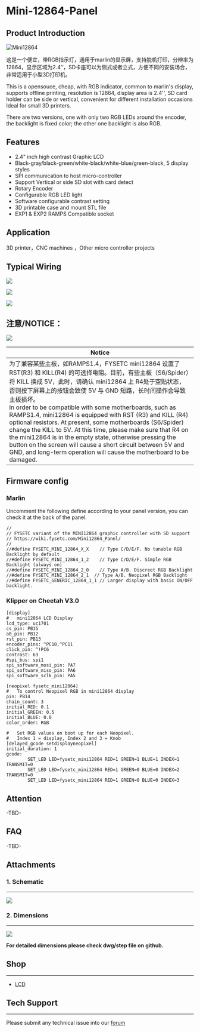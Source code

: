 # Mini-12864-Panel

## Product Introduction


![Mini12864](images/Mini12864.png)

这是一个便宜，带RGB指示灯，通用于marlin的显示屏，支持脱机打印，分辨率为12864，显示区域为2.4’‘，SD卡座可以为侧式或者立式，方便不同的安装场合，非常适用于小型3D打印机。

This is a opensouce, cheap, with RGB indicator, common to marlin's display, supports offline printing, resolution is 12864, display area is 2.4'', SD card holder can be side or vertical, convenient for different installation occasions Ideal for small 3D printers.

There are two versions, one with only two RGB LEDs around the encoder, the backlight is fixed color; the other one backlight is also RGB.

## Features

- 2.4" inch high contrast Graphic LCD
- Black-gray/black-green/white-black/white-blue/green-black, 5 display styles
- SPI communication to host micro-controller
- Support Vertical or side SD slot with card detect
- Rotary Encoder 
- Configurable RGB LED light
- Software configurable contrast setting
- 3D printable case and mount STL file 
- EXP1 & EXP2  RAMPS Compatible socket



## Application

3D printer，CNC machines ，Other micro controller projects



## Typical  Wiring
![](images/Mini12864-bottom.svg)

![](images/Mini12864-EXP1.svg)

![](images/Mini12864-EXP2.svg)



## 注意/NOTICE：

<img src="images/notice.png" />

| Notice                                                       |
| ------------------------------------------------------------ |
| 为了兼容某些主板，如RAMPS1.4，FYSETC mini12864 设置了 RST(R3) 和 KILL(R4) 的可选择电阻。目前，有些主板（S6/Spider）将 KILL 换成 5V，此时，请确认 mini12864 上 R4处于空贴状态，否则按下屏幕上的按钮会致使 5V 与 GND 短路，长时间操作会导致主板损坏。<br/>   In order to be compatible with some motherboards, such as RAMPS1.4, mini12864 is equipped with RST (R3) and KILL (R4) optional resistors. At present, some motherboards (S6/Spider) change the KILL to 5V. At this time, please make sure that R4 on the mini12864 is in the empty state, otherwise pressing the button on the screen will cause a short circuit between 5V and GND, and long-term operation will cause the motherboard to be damaged. |

## Firmware config

### Marlin

Uncomment the following define according to your panel version, you can check it at the back of the panel.

```
//
// FYSETC variant of the MINI12864 graphic controller with SD support
// https://wiki.fysetc.com/Mini12864_Panel/
//
//#define FYSETC_MINI_12864_X_X    // Type C/D/E/F. No tunable RGB Backlight by default
//#define FYSETC_MINI_12864_1_2    // Type C/D/E/F. Simple RGB Backlight (always on)
//#define FYSETC_MINI_12864_2_0    // Type A/B. Discreet RGB Backlight
//#define FYSETC_MINI_12864_2_1  // Type A/B. Neopixel RGB Backlight
//#define FYSETC_GENERIC_12864_1_1 // Larger display with basic ON/OFF backlight.
```

### Klipper on Cheetah V3.0

```
[display]
#	mini12864 LCD Display
lcd_type: uc1701
cs_pin: PB15
a0_pin: PB12
rst_pin: PB13
encoder_pins: ^PC10,^PC11
click_pin: ^!PC6
contrast: 63
#spi_bus: spi1
spi_software_mosi_pin: PA7
spi_software_miso_pin: PA6
spi_software_sclk_pin: PA5

[neopixel fysetc_mini12864]
#	To control Neopixel RGB in mini12864 display
pin: PB14
chain_count: 3
initial_RED: 0.1
initial_GREEN: 0.5
initial_BLUE: 0.0
color_order: RGB

#	Set RGB values on boot up for each Neopixel. 
#	Index 1 = display, Index 2 and 3 = Knob
[delayed_gcode setdisplayneopixel]
initial_duration: 1
gcode:
        SET_LED LED=fysetc_mini12864 RED=1 GREEN=1 BLUE=1 INDEX=1 TRANSMIT=0
        SET_LED LED=fysetc_mini12864 RED=1 GREEN=0 BLUE=0 INDEX=2 TRANSMIT=0
        SET_LED LED=fysetc_mini12864 RED=1 GREEN=0 BLUE=0 INDEX=3 
```

## Attention

-TBD-

## FAQ

-TBD-


## Attachments
### 1. Schematic

---------

![](images/mini12864_sch.png)



### 2. Dimensions

---------

![](images/mini12864_dim.png)

**For detailed dimensions please check dwg/step file on github.**

## Shop
---
- [LCD](  )

## Tech Support
---
Please submit any technical issue into our [forum](http://forum.fysetc.com/) 


```

```
